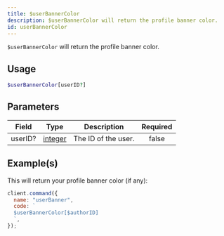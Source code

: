 ```yaml
---
title: $userBannerColor
description: $userBannerColor will return the profile banner color.
id: userBannerColor
---
```


`$userBannerColor` will return the profile banner color.

## Usage

```php
$userBannerColor[userID?]
```

## Parameters

| Field   | Type                                                                                                | Description         | Required |
| ------- | --------------------------------------------------------------------------------------------------- | ------------------- | :------: |
| userID? | [integer](https://developer.mozilla.org/en-US/docs/Web/JavaScript/Reference/Global_Objects/Integer) | The ID of the user. |  false   |

## Example(s)

This will return your profile banner color (if any):

```javascript
client.command({
  name: "userBanner",
  code: `
  $userBannerColor[$authorID]
  `,
});
```
